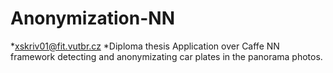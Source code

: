 # Anonymization-NN
*xskriv01@fit.vutbr.cz
*Diploma thesis
Application over Caffe NN framework detecting and anonymizating car plates in the panorama photos.
